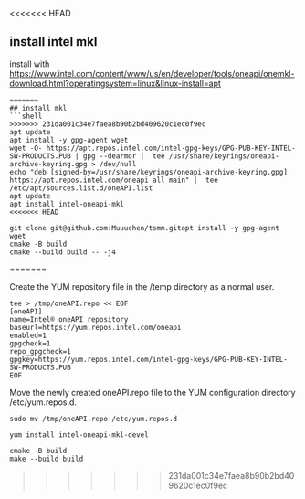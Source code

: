 <<<<<<< HEAD
## install intel mkl
install with https://www.intel.com/content/www/us/en/developer/tools/oneapi/onemkl-download.html?operatingsystem=linux&linux-install=apt

```
=======
## install mkl
```shell
>>>>>>> 231da001c34e7faea8b90b2bd409620c1ec0f9ec
apt update
apt install -y gpg-agent wget
wget -O- https://apt.repos.intel.com/intel-gpg-keys/GPG-PUB-KEY-INTEL-SW-PRODUCTS.PUB | gpg --dearmor |  tee /usr/share/keyrings/oneapi-archive-keyring.gpg > /dev/null
echo "deb [signed-by=/usr/share/keyrings/oneapi-archive-keyring.gpg] https://apt.repos.intel.com/oneapi all main" |  tee /etc/apt/sources.list.d/oneAPI.list
apt update
apt install intel-oneapi-mkl
<<<<<<< HEAD
```


```
git clone git@github.com:Muuuchen/tsmm.gitapt install -y gpg-agent wget
cmake -B build
cmake --build build -- -j4

```
=======




Create the YUM repository file in the /temp directory as a normal user.
```shell
tee > /tmp/oneAPI.repo << EOF
[oneAPI]
name=Intel® oneAPI repository
baseurl=https://yum.repos.intel.com/oneapi
enabled=1
gpgcheck=1
repo_gpgcheck=1
gpgkey=https://yum.repos.intel.com/intel-gpg-keys/GPG-PUB-KEY-INTEL-SW-PRODUCTS.PUB
EOF
 ```
 Move the newly created oneAPI.repo file to the YUM configuration directory /etc/yum.repos.d.

```shell
sudo mv /tmp/oneAPI.repo /etc/yum.repos.d
```
```shell
yum install intel-oneapi-mkl-devel
```


```shell 
cmake -B build
make --build build
```
>>>>>>> 231da001c34e7faea8b90b2bd409620c1ec0f9ec
